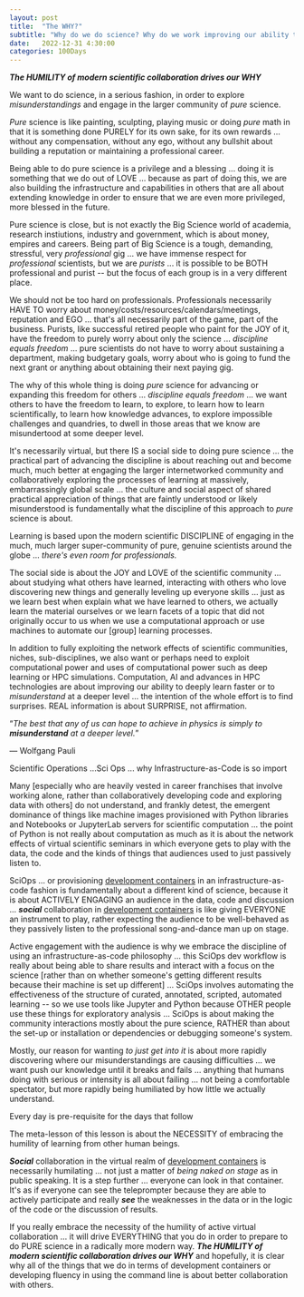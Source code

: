 ```yaml
---
layout: post
title:  "The WHY?"
subtitle: "Why do we do science? Why do we work improving our ability to learn collaboratively and build knowledge"
date:   2022-12-31 4:30:00
categories: 100Days
---
```



***The HUMILITY of modern scientific collaboration drives our WHY***

We want to do science, in a serious fashion, in order to explore *misunderstandings* and engage in the larger community of *pure* science.

*Pure* science is like painting, sculpting, playing music or doing *pure* math in that it is something done PURELY for its own sake, for its own rewards ... without any compensation, without any ego, without any bullshit about building a reputation or maintaining a professional career.  

Being able to do pure science is a privilege and a blessing ... doing it is something that we do out of LOVE ... because as part of doing this, we are also building the infrastructure and capabilities in others that are all about extending knowledge in order to ensure that we are even more privileged, more blessed in the future.

Pure science is close, but is not exactly the Big Science world of academia, research instiutions, industry and government, which is about money, empires and careers. Being part of Big Science is a tough, demanding, stressful, very *professional* gig ... we have immense respect for *professional* scientists, but we are *purists* ... it is possible to be BOTH professional and purist -- but the focus of each group is in a very different place.

We should not be too hard on professionals. Professionals necessarily HAVE TO worry about money/costs/resources/calendars/meetings, reputation and EGO ... that's all necessarily part of the game, part of the business. Purists, like successful retired people who paint for the JOY of it, have the freedom to purely worry about only the science ... *discipline equals freedom* ... pure scientists do not have to worry about sustaining a department, making budgetary goals, worry about who is going to fund the next grant or anything about obtaining their next paying gig.  

The why of this whole thing is doing *pure* science for advancing or expanding this freedom for others ... *discipline equals freedom* ... we want others to have the freedom to learn, to explore, to learn how to learn scientifically, to learn how knowledge advances, to explore impossible challenges and quandries, to dwell in those areas that we know are misundertood at some deeper level.

It's necessarily virtual, but there IS a social side to doing pure science ... the practical part of advancing the discipline is about reaching out and become much, much better at engaging the larger internetworked community and collaboratively exploring the processes of learning at massively, embarrassingly global scale ... the culture and social aspect of shared practical appreciation of things that are faintly understood or likely misunderstood is fundamentally what the discipline of this approach to *pure* science is about.

Learning is based upon the modern scientific DISCIPLINE of engaging in the much, much larger super-community of pure, genuine scientists around the globe ... *there's even room for professionals.*  

The social side is about the JOY and LOVE of the scientific community ... about studying what others have learned, interacting with others who love discovering new things and generally leveling up everyone skills ... just as we learn best when explain what we have learned to others, we actually learn the material ourselves or we learn facets of a topic that did not originally occur to us when we use a computational approach or use machines to automate our [group] learning processes.

In addition to fully exploiting the network effects of scientific communities, niches, sub-disciplines, we also want or perhaps need to exploit computational power and uses of computational power such as deep learning or HPC simulations. Computation, AI and advances in HPC technologies are about improving our ability to deeply learn faster or to *misunderstand* at a deeper level ... the intention of the whole effort is to find surprises.  REAL information is about SURPRISE, not affirmation.

“*The best that any of us can hope to achieve in physics is simply to* ***misunderstand*** *at a deeper level.*”

― Wolfgang Pauli

Scientific Operations ...Sci Ops ... why Infrastructure-as-Code is so import

Many [especially who are heavily vested in career franchises that involve working alone, rather than collaboratively developing code and exploring data with others] do not understand, and frankly detest, the emergent dominance of things like machine images provisioned with Python libraries and Notebooks or JupyterLab servers for scientific computation ... the point of Python is not really about computation as much as it is about the network effects of virtual scientific seminars in which everyone gets to play with the data, the code and the kinds of things that audiences used to just passively listen to.

SciOps ... or provisioning [development containers](https://containers.dev) in an infrastructure-as-code fashion is fundamentally about a different kind of science, because it is about ACTIVELY ENGAGING an audience in the data, code and discussion ... ***social*** collaboration in [development containers](https://containers.dev) is like giving EVERYONE an instrument to play, rather expecting the audience to be well-behaved as they passively listen to the professional song-and-dance man up on stage.  

Active engagement with the audience is why we embrace the discipline of using an infrastructure-as-code philosophy ... this SciOps dev workflow is really about being able to share results and interact with a focus on the science [rather than on whether someone's getting different results because their machine is set up different] ... SciOps involves automating the effectiveness of the structure of curated, annotated, scripted, automated learning -- so we use tools like Jupyter and Python because OTHER people use these things for exploratory analysis ... SciOps is about making the community interactions mostly about the pure science, RATHER than about the set-up or installation or dependencies or debugging someone's system.

Mostly, our reason for wanting *to just get into it* is about more rapidly discovering where our misunderstandings are causing difficulties ...  we want push our knowledge until it breaks and fails ... anything that humans doing with serious or intensity is all about failing ... not being a comfortable spectator, but more rapidly being humiliated by how little we actually understand.

Every day is pre-requisite for the days that follow

The meta-lesson of this lesson is about the NECESSITY of embracing the humility of learning from other human beings.

***Social*** collaboration in the virtual realm of [development containers](https://containers.dev) is necessarily humilating ... not just a matter of *being naked on stage* as in public speaking. It is a step further ... everyone can look in that container. It's as if everyone can see the teleprompter because they are able to actively participate and really ***see*** the weaknesses in the data or in the logic of the code or the discussion of results.

If you really embrace the necessity of the humility of active virtual collaboration ... it will drive EVERYTHING that you do in order to prepare to do PURE science in a radically more modern way. ***The HUMILITY of modern scientific collaboration drives our WHY*** and hopefully, it is clear why all of the things that we do in terms of development containers or developing fluency in using the command line is about better collaboration with others.

